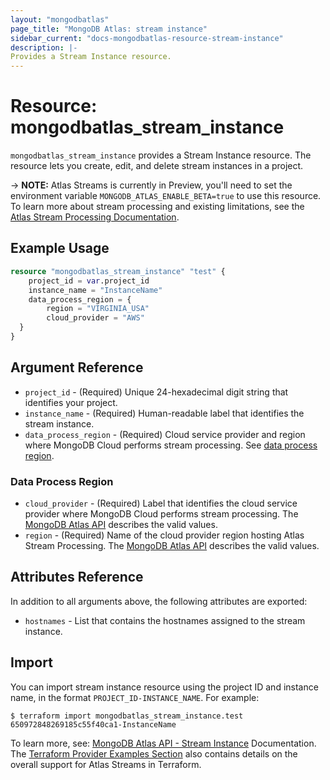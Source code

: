 ```yaml
---
layout: "mongodbatlas"
page_title: "MongoDB Atlas: stream instance"
sidebar_current: "docs-mongodbatlas-resource-stream-instance"
description: |-
Provides a Stream Instance resource.
---
```


# Resource: mongodbatlas_stream_instance

`mongodbatlas_stream_instance` provides a Stream Instance resource. The resource lets you create, edit, and delete stream instances in a project.

-> **NOTE:** Atlas Streams is currently in Preview, you'll need to set the environment variable `MONGODB_ATLAS_ENABLE_BETA=true` to use this resource. To learn more about stream processing and existing limitations, see the [Atlas Stream Processing Documentation](https://www.mongodb.com/docs/atlas/atlas-sp/overview/#atlas-stream-processing-overview).

## Example Usage

```terraform
resource "mongodbatlas_stream_instance" "test" {
    project_id = var.project_id
	instance_name = "InstanceName"
	data_process_region = {
		region = "VIRGINIA_USA"
		cloud_provider = "AWS"
  }
}
```

## Argument Reference

* `project_id` - (Required) Unique 24-hexadecimal digit string that identifies your project.
* `instance_name` - (Required) Human-readable label that identifies the stream instance.
* `data_process_region` - (Required) Cloud service provider and region where MongoDB Cloud performs stream processing. See [data process region](#data-process-region).

### Data Process Region

* `cloud_provider` - (Required) Label that identifies the cloud service provider where MongoDB Cloud performs stream processing. The [MongoDB Atlas API](https://www.mongodb.com/docs/atlas/reference/api-resources-spec/#tag/Streams/operation/createStreamInstance) describes the valid values.
* `region` - (Required) Name of the cloud provider region hosting Atlas Stream Processing. The [MongoDB Atlas API](https://www.mongodb.com/docs/atlas/reference/api-resources-spec/#tag/Streams/operation/createStreamInstance) describes the valid values.

## Attributes Reference

In addition to all arguments above, the following attributes are exported:

* `hostnames` - List that contains the hostnames assigned to the stream instance.

## Import

You can import stream instance resource using the project ID and instance name, in the format `PROJECT_ID-INSTANCE_NAME`. For example:

```
$ terraform import mongodbatlas_stream_instance.test 650972848269185c55f40ca1-InstanceName
```

To learn more, see: [MongoDB Atlas API - Stream Instance](https://www.mongodb.com/docs/atlas/reference/api-resources-spec/#tag/Streams/operation/createStreamInstance) Documentation. 
The [Terraform Provider Examples Section](https://github.com/mongodb/terraform-provider-mongodbatlas/blob/master/examples/atlas-streams/README.md) also contains details on the overall support for Atlas Streams in Terraform.
